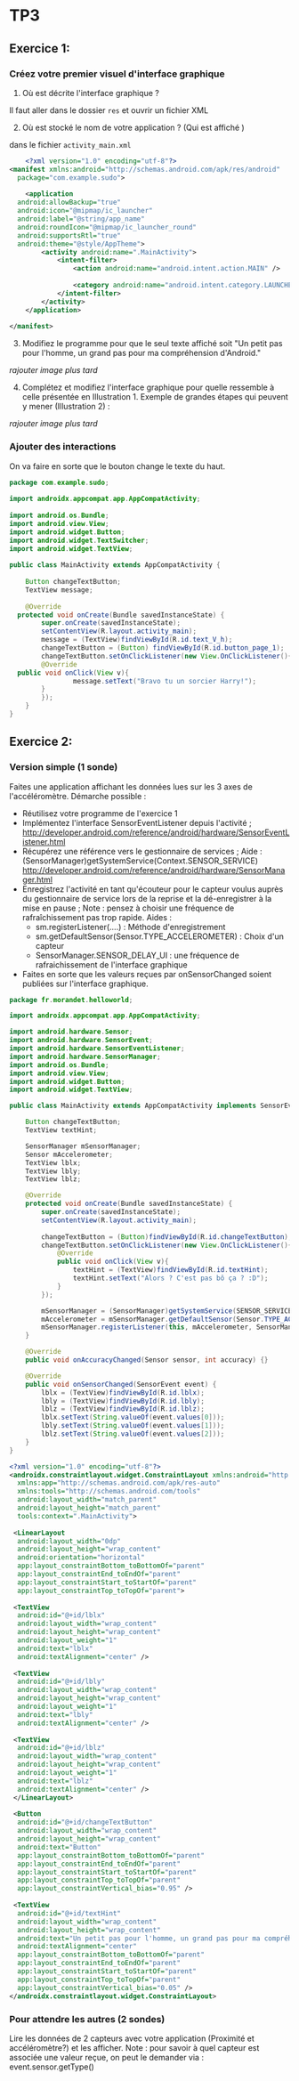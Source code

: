 
# TP3

## Exercice 1:

 ### Créez votre premier visuel d'interface graphique
 
 1. Où est décrite l'interface graphique ?
 
Il faut aller dans le dossier `res` et ouvrir un fichier XML

 2. Où est stocké le nom de votre application ? (Qui est affiché )

dans le fichier `activity_main.xml` 
``` xml
    <?xml version="1.0" encoding="utf-8"?>  
<manifest xmlns:android="http://schemas.android.com/apk/res/android"  
  package="com.example.sudo">  
  
    <application  
  android:allowBackup="true"  
  android:icon="@mipmap/ic_launcher"  
  android:label="@string/app_name"  
  android:roundIcon="@mipmap/ic_launcher_round"  
  android:supportsRtl="true"  
  android:theme="@style/AppTheme">  
        <activity android:name=".MainActivity">  
            <intent-filter>  
                <action android:name="android.intent.action.MAIN" />  
  
                <category android:name="android.intent.category.LAUNCHER" />  
            </intent-filter>  
        </activity>  
    </application>  
  
</manifest>
```
3. Modifiez le programme pour que le seul texte affiché soit "Un petit pas pour l'homme, un grand pas pour ma compréhension d'Android."

*rajouter image plus tard*

4. Complétez et modifiez l'interface graphique pour quelle ressemble à celle présentée en Illustration 1. Exemple de grandes étapes qui peuvent y mener (Illustration 2) :

*rajouter image plus tard*


### Ajouter des interactions

On va faire en sorte que le bouton change le texte du haut.

``` java
package com.example.sudo;  
  
import androidx.appcompat.app.AppCompatActivity;  
  
import android.os.Bundle;  
import android.view.View;  
import android.widget.Button;  
import android.widget.TextSwitcher;  
import android.widget.TextView;  
  
public class MainActivity extends AppCompatActivity {  
  
    Button changeTextButton;  
    TextView message;  
  
    @Override  
  protected void onCreate(Bundle savedInstanceState) {  
        super.onCreate(savedInstanceState);  
        setContentView(R.layout.activity_main);  
        message = (TextView)findViewById(R.id.text_V_h);  
        changeTextButton = (Button) findViewById(R.id.button_page_1);  
        changeTextButton.setOnClickListener(new View.OnClickListener(){  
        @Override  
  public void onClick(View v){  
                message.setText("Bravo tu un sorcier Harry!");  
        }  
        });  
    }  
}
```

## Exercice 2:
### Version simple (1 sonde)
Faites une application affichant les données lues sur les 3 axes de l'accéléromètre. Démarche possible :
- Réutilisez votre programme de l'exercice 1
- Implémentez l'interface SensorEventListener depuis l'activité ;
http://developer.android.com/reference/android/hardware/SensorEventListener.html
- Récupérez une référence vers le gestionnaire de services ;
Aide : (SensorManager)getSystemService(Context.SENSOR_SERVICE)
http://developer.android.com/reference/android/hardware/SensorManager.html
- Enregistrez l'activité en tant qu'écouteur pour le capteur voulus auprès du gestionnaire de service lors de la reprise et la dé-enregistrer à la mise en pause ;
Note : pensez à choisir une fréquence de rafraîchissement pas trop rapide.
Aides :
	- sm.registerListener(....) : Méthode d'enregistrement
	- sm.getDefaultSensor(Sensor.TYPE_ACCELEROMETER) : Choix d'un capteur
	- SensorManager.SENSOR_DELAY_UI : une fréquence de rafraichissement de l'interface graphique
- Faites en sorte que les valeurs reçues par onSensorChanged soient publiées sur l'interface graphique.

``` java
package fr.morandet.helloworld;

import androidx.appcompat.app.AppCompatActivity;

import android.hardware.Sensor;
import android.hardware.SensorEvent;
import android.hardware.SensorEventListener;
import android.hardware.SensorManager;
import android.os.Bundle;
import android.view.View;
import android.widget.Button;
import android.widget.TextView;

public class MainActivity extends AppCompatActivity implements SensorEventListener {

    Button changeTextButton;
    TextView textHint;

    SensorManager mSensorManager;
    Sensor mAccelerometer;
    TextView lblx;
    TextView lbly;
    TextView lblz;

    @Override
    protected void onCreate(Bundle savedInstanceState) {
        super.onCreate(savedInstanceState);
        setContentView(R.layout.activity_main);
        
        changeTextButton = (Button)findViewById(R.id.changeTextButton);
        changeTextButton.setOnClickListener(new View.OnClickListener(){
            @Override
            public void onClick(View v){
                textHint = (TextView)findViewById(R.id.textHint);
                textHint.setText("Alors ? C'est pas bô ça ? :D");
            }
        });

        mSensorManager = (SensorManager)getSystemService(SENSOR_SERVICE);
        mAccelerometer = mSensorManager.getDefaultSensor(Sensor.TYPE_ACCELEROMETER);
        mSensorManager.registerListener(this, mAccelerometer, SensorManager.SENSOR_DELAY_NORMAL);
    }

    @Override
    public void onAccuracyChanged(Sensor sensor, int accuracy) {}

    @Override
    public void onSensorChanged(SensorEvent event) {
        lblx = (TextView)findViewById(R.id.lblx);
        lbly = (TextView)findViewById(R.id.lbly);
        lblz = (TextView)findViewById(R.id.lblz);
        lblx.setText(String.valueOf(event.values[0]));
        lbly.setText(String.valueOf(event.values[1]));
        lblz.setText(String.valueOf(event.values[2]));
    }
}
```
``` xml
<?xml version="1.0" encoding="utf-8"?>  
<androidx.constraintlayout.widget.ConstraintLayout xmlns:android="http://schemas.android.com/apk/res/android"  
  xmlns:app="http://schemas.android.com/apk/res-auto"  
  xmlns:tools="http://schemas.android.com/tools"  
  android:layout_width="match_parent"  
  android:layout_height="match_parent"  
  tools:context=".MainActivity">  
  
 <LinearLayout  
  android:layout_width="0dp"  
  android:layout_height="wrap_content"  
  android:orientation="horizontal"  
  app:layout_constraintBottom_toBottomOf="parent"  
  app:layout_constraintEnd_toEndOf="parent"  
  app:layout_constraintStart_toStartOf="parent"  
  app:layout_constraintTop_toTopOf="parent">  
  
 <TextView  
  android:id="@+id/lblx"  
  android:layout_width="wrap_content"  
  android:layout_height="wrap_content"  
  android:layout_weight="1"  
  android:text="lblx"  
  android:textAlignment="center" />  
  
 <TextView  
  android:id="@+id/lbly"  
  android:layout_width="wrap_content"  
  android:layout_height="wrap_content"  
  android:layout_weight="1"  
  android:text="lbly"  
  android:textAlignment="center" />  
  
 <TextView  
  android:id="@+id/lblz"  
  android:layout_width="wrap_content"  
  android:layout_height="wrap_content"  
  android:layout_weight="1"  
  android:text="lblz"  
  android:textAlignment="center" />  
 </LinearLayout>  
  
 <Button  
  android:id="@+id/changeTextButton"  
  android:layout_width="wrap_content"  
  android:layout_height="wrap_content"  
  android:text="Button"  
  app:layout_constraintBottom_toBottomOf="parent"  
  app:layout_constraintEnd_toEndOf="parent"  
  app:layout_constraintStart_toStartOf="parent"  
  app:layout_constraintTop_toTopOf="parent"  
  app:layout_constraintVertical_bias="0.95" />  
  
 <TextView  
  android:id="@+id/textHint"  
  android:layout_width="wrap_content"  
  android:layout_height="wrap_content"  
  android:text="Un petit pas pour l'homme, un grand pas pour ma compréhension d'Android."  
  android:textAlignment="center"  
  app:layout_constraintBottom_toBottomOf="parent"  
  app:layout_constraintEnd_toEndOf="parent"  
  app:layout_constraintStart_toStartOf="parent"  
  app:layout_constraintTop_toTopOf="parent"  
  app:layout_constraintVertical_bias="0.05" />  
</androidx.constraintlayout.widget.ConstraintLayout>
```
### Pour attendre les autres (2 sondes)
Lire les données de 2 capteurs avec votre application (Proximité et accéléromètre?) et les afficher.
Note : pour savoir à quel capteur est associée une valeur reçue, on peut le demander via :
event.sensor.getType()
